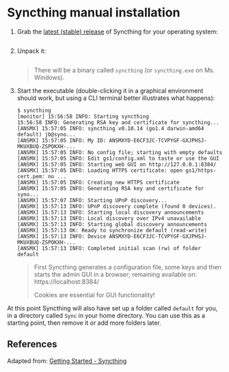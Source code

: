 # Syncthing manual installation

1. Grab the [latest (stable) release][1] of Syncthing for your operating system:

	```
	```

2. Unpack it:
	```
	```
	> There will be a binary called `syncthing` (or `syncthing.exe` on Ms. Windows).

2. Start the executable (double-clicking it in a graphical environment should work, but using a CLI terminal better illustrates what happens):

	```
	$ syncthing
	[monitor] 15:56:58 INFO: Starting syncthing
	15:56:58 INFO: Generating RSA key and certificate for syncthing...
	[ANSMX] 15:57:05 INFO: syncthing v0.10.14 (go1.4 darwin-amd64 default) jb@syno...
	[ANSMX] 15:57:05 INFO: My ID: ANSMXYD-E6CF3JC-TCVPYGF-GXJPHSJ-MKUXBUQ-ZSPOKXH-...
	[ANSMX] 15:57:05 INFO: No config file; starting with empty defaults
	[ANSMX] 15:57:05 INFO: Edit gs1/config.xml to taste or use the GUI
	[ANSMX] 15:57:05 INFO: Starting web GUI on http://127.0.0.1:8384/
	[ANSMX] 15:57:05 INFO: Loading HTTPS certificate: open gs1/https-cert.pem: no ...
	[ANSMX] 15:57:05 INFO: Creating new HTTPS certificate
	[ANSMX] 15:57:05 INFO: Generating RSA key and certificate for syno...
	[ANSMX] 15:57:07 INFO: Starting UPnP discovery...
	[ANSMX] 15:57:13 INFO: UPnP discovery complete (found 0 devices).
	[ANSMX] 15:57:13 INFO: Starting local discovery announcements
	[ANSMX] 15:57:13 INFO: Local discovery over IPv4 unavailable
	[ANSMX] 15:57:13 INFO: Starting global discovery announcements
	[ANSMX] 15:57:13 OK: Ready to synchronize default (read-write)
	[ANSMX] 15:57:13 INFO: Device ANSMXYD-E6CF3JC-TCVPYGF-GXJPHSJ-MKUXBUQ-ZSPOKXH-...
	[ANSMX] 15:57:13 INFO: Completed initial scan (rw) of folder default
	```

	> First Syncthing generates a configuration file, some keys and then starts the admin GUI in a browser; remaining available on: https://localhost:8384/
	>
	> Cookies are essential for GUI functionality!

At this point Syncthing will also have set up a folder called `default` for you, in a directory called `Sync` in your home directory. You can use this as a starting point, then remove it or add more folders later.


## References

Adapted from: [Getting Started - Syncthing][2]

<!-- REFERENCES -->
[1]:https://github.com/syncthing/syncthing/releases
[2]:https://docs.syncthing.net/intro/getting-started.html#syncthing
